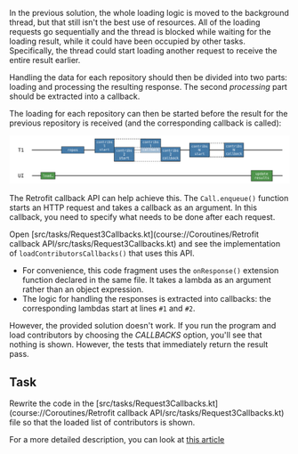 In the previous solution, the whole loading logic is moved to the background thread, but that still isn't the best use of
resources. All of the loading requests go sequentially and the thread is blocked while waiting for the loading result,
while it could have been occupied by other tasks. Specifically, the thread could start loading another request to
receive the entire result earlier.

Handling the data for each repository should then be divided into two parts: loading and processing the
resulting response. The second _processing_ part should be extracted into a callback.

The loading for each repository can then be started before the result for the previous repository is received (and the
corresponding callback is called):

![Using callback API](images/callbacks.png)

The Retrofit callback API can help achieve this. The `Call.enqueue()` function starts an HTTP request and takes a
callback as an argument. In this callback, you need to specify what needs to be done after each request.

Open [src/tasks/Request3Callbacks.kt](course://Coroutines/Retrofit callback API/src/tasks/Request3Callbacks.kt) and see the implementation of `loadContributorsCallbacks()` that uses this API.

* For convenience, this code fragment uses the `onResponse()` extension function declared in the same file. It takes a
  lambda as an argument rather than an object expression.
* The logic for handling the responses is extracted into callbacks: the corresponding lambdas start at lines `#1` and `#2`.

However, the provided solution doesn't work. If you run the program and load contributors by choosing the _CALLBACKS_
option, you'll see that nothing is shown. However, the tests that immediately return the result pass.

## Task

Rewrite the code in the [src/tasks/Request3Callbacks.kt](course://Coroutines/Retrofit callback API/src/tasks/Request3Callbacks.kt) file so that the loaded list of contributors is shown.

For a more detailed description, you can look at [this article](https://kotlinlang.org/docs/coroutines-and-channels.html#use-the-retrofit-callback-api)